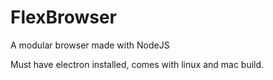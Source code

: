 # FlexBrowser
A modular browser made with NodeJS 

Must have electron installed, comes with linux and mac build. 

